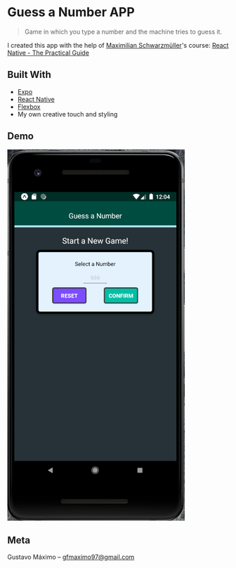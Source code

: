 # Guess a Number APP
> Game in which you type a number and the machine tries to guess it.

I created this app with the help of [Maximilian Schwarzmüller](https://www.udemy.com/user/academind/)'s course: [React Native - The Practical Guide](https://www.udemy.com/react-native-the-practical-guide/)

## Built With

* [Expo](https://expo.io/)
* [React Native](https://facebook.github.io/react-native/)
* [Flexbox](https://facebook.github.io/react-native/docs/flexbox)
* My own creative touch and styling

## Demo

![](public/demo.png)

## Meta

Gustavo Máximo – gfmaximo97@gmail.com
